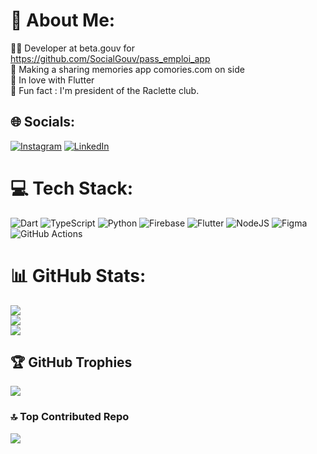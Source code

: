 # 💫 About Me:
🧑‍💻 Developer at beta.gouv for https://github.com/SocialGouv/pass_emploi_app<br>📗 Making a sharing memories app comories.com on side<br>💙 In love with Flutter<br>🧀 Fun fact : I'm president of the Raclette club.


## 🌐 Socials:
[![Instagram](https://img.shields.io/badge/Instagram-%23E4405F.svg?logo=Instagram&logoColor=white)](https://instagram.com/adrien_cns) [![LinkedIn](https://img.shields.io/badge/LinkedIn-%230077B5.svg?logo=linkedin&logoColor=white)](https://linkedin.com/in/adrien-cens-075234205) 

# 💻 Tech Stack:
![Dart](https://img.shields.io/badge/dart-%230175C2.svg?style=for-the-badge&logo=dart&logoColor=white) ![TypeScript](https://img.shields.io/badge/typescript-%23007ACC.svg?style=for-the-badge&logo=typescript&logoColor=white) ![Python](https://img.shields.io/badge/python-3670A0?style=for-the-badge&logo=python&logoColor=ffdd54) ![Firebase](https://img.shields.io/badge/firebase-%23039BE5.svg?style=for-the-badge&logo=firebase) ![Flutter](https://img.shields.io/badge/Flutter-%2302569B.svg?style=for-the-badge&logo=Flutter&logoColor=white) ![NodeJS](https://img.shields.io/badge/node.js-6DA55F?style=for-the-badge&logo=node.js&logoColor=white) ![Figma](https://img.shields.io/badge/figma-%23F24E1E.svg?style=for-the-badge&logo=figma&logoColor=white) ![GitHub Actions](https://img.shields.io/badge/github%20actions-%232671E5.svg?style=for-the-badge&logo=githubactions&logoColor=white)
# 📊 GitHub Stats:
![](https://github-readme-stats.vercel.app/api?username=Alwein&theme=dark&hide_border=false&include_all_commits=true&count_private=false)<br/>
![](https://github-readme-streak-stats.herokuapp.com/?user=Alwein&theme=dark&hide_border=false)<br/>
![](https://github-readme-stats.vercel.app/api/top-langs/?username=Alwein&theme=dark&hide_border=false&include_all_commits=true&count_private=false&layout=compact)

## 🏆 GitHub Trophies
![](https://github-profile-trophy.vercel.app/?username=Alwein&theme=default&no-frame=false&no-bg=false&margin-w=4)

### 🔝 Top Contributed Repo
![](https://github-contributor-stats.vercel.app/api?username=Alwein&limit=5&theme=dark&combine_all_yearly_contributions=true)

<!-- Proudly created with GPRM ( https://gprm.itsvg.in ) -->
